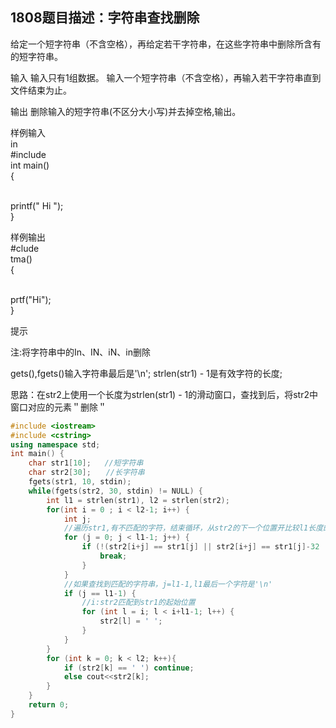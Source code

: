 1808题目描述：字符串查找删除
--------

给定一个短字符串（不含空格），再给定若干字符串，在这些字符串中删除所含有的短字符串。

输入
输入只有1组数据。
输入一个短字符串（不含空格），再输入若干字符串直到文件结束为止。

输出
删除输入的短字符串(不区分大小写)并去掉空格,输出。

样例输入
<br>in
<br>\#include 
<br>int main()
<br>{

<br>printf(" Hi ");
<br>}

样例输出
<br>\#clude
<br>tma()
<br>{

<br>prtf("Hi");
<br>}

提示

注:将字符串中的In、IN、iN、in删除

gets(),fgets()输入字符串最后是'\n'; strlen(str1) - 1是有效字符的长度;

思路：在str2上使用一个长度为strlen(str1) - 1的滑动窗口，查找到后，将str2中窗口对应的元素＂删除＂
```C++
#include <iostream>
#include <cstring>
using namespace std;
int main() {
    char str1[10];   //短字符串
    char str2[30];　　//长字符串
    fgets(str1, 10, stdin);
    while(fgets(str2, 30, stdin) != NULL) {
        int l1 = strlen(str1), l2 = strlen(str2);
        for(int i = 0 ; i < l2-1; i++) {
            int j;
            //遍历str1,有不匹配的字符，结束循环，从str2的下一个位置开比较l1长度的字符
            for (j = 0; j < l1-1; j++) {
                if (!(str2[i+j] == str1[j] || str2[i+j] == str1[j]-32 || str2[i+j]-32 == str1[j])){
                    break;
                }
            }
            //如果查找到匹配的字符串，j=l1-1,l1最后一个字符是'\n'
            if (j == l1-1) {
                //i:str2匹配到str1的起始位置
                for (int l = i; l < i+l1-1; l++) {
                    str2[l] = ' ';
                }
            }
        }
        for (int k = 0; k < l2; k++){
            if (str2[k] == ' ') continue;
            else cout<<str2[k];
        }
    }
    return 0;
}
```